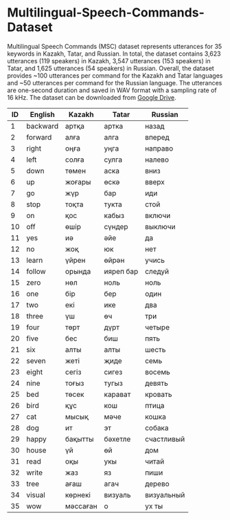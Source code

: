 # Multilingual-Speech-Commands-Dataset
Multilingual Speech Commands (MSC) dataset represents utterances for 35 keywords in Kazakh, Tatar, and Russian. In total, the dataset contains 3,623 utterances (119 speakers) in Kazakh, 3,547 utterances (153 speakers) in Tatar, and 1,625 utterances (54 speakers) in Russian. Overall, the dataset provides ~100 utterances per command for the Kazakh and Tatar languages and ~50 utterances per command for the Russian language. The utterances are one-second duration and saved in WAV format with a sampling rate of 16 kHz. The dataset can be downloaded from [Google Drive](https://drive.google.com/file/d/1yXkriMPwc1PVt2lyvwrJx_x91f-aqVBy/view?usp=sharing). 

|ID|English|Kazakh|Tatar|Russian|
|--|--------|--------|--------|--------|
|1|backward|артқа|артка|назад|
|2|forward|алға|алга|вперед|
|3|right|оңға|уңга|направо|
|4|left|солға|сулга|налево|
|5|down|төмен|аска|вниз|
|6|up|жоғары|өскә|вверх|
|7|go|жүр|бар|иди|
|8|stop|тоқта|тукта|стой|
|9|on|қос|кабыз|включи|
|10|off|өшір|сүндер|выключи|
|11|yes|иә|әйе|да|
|12|no|жоқ|юк|нет|
|13|learn|үйрен|өйрән|учись|
|14|follow|орында|ияреп бар|следуй|
|15|zero|нөл|ноль|ноль|
|16|one|бір|бер|один|
|17|two|екі|ике|два|
|18|three|үш|өч|три|
|19|four|төрт|дүрт|четыре|
|20|five|бес|биш|пять|
|21|six|алты|алты|шесть|
|22|seven|жеті|җиде|семь|
|23|eight|сегіз|сигез|восемь|
|24|nine|тоғыз|тугыз|девять|
|25|bed|төсек|карават|кровать|
|26|bird|құс|кош|птица|
|27|cat|мысық|мәче|кошка|
|28|dog|ит|эт|собака|
|29|happy|бақытты|бәхетле|счастливый|
|30|house|үй|өй|дом|
|31|read|оқы|укы|читай|
|32|write|жаз|яз|пиши|
|33|tree|ағаш|агач|дерево|
|34|visual|көрнекі|визуаль|визуальный|
|35|wow|мәссаған|о|ух ты|
